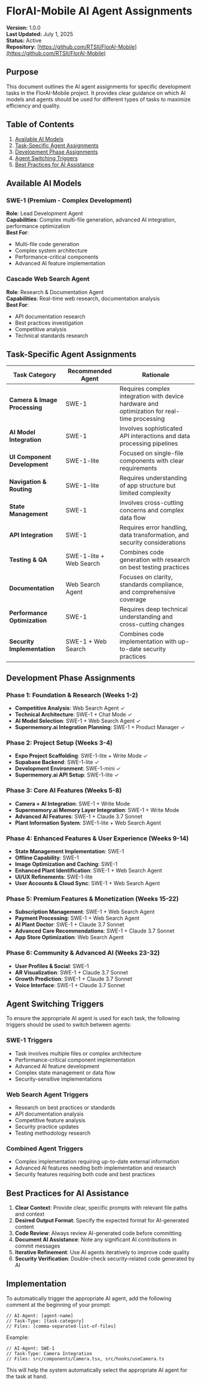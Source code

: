 # FlorAI-Mobile AI Agent Assignments

**Version:** 1.0.0  
**Last Updated:** July 1, 2025  
**Status:** Active  
**Repository:** [https://github.com/RTSII/FlorAI-Mobile](https://github.com/RTSII/FlorAI-Mobile)

## Purpose

This document outlines the AI agent assignments for specific development tasks in the FlorAI-Mobile project. It provides clear guidance on which AI models and agents should be used for different types of tasks to maximize efficiency and quality.

## Table of Contents

1. [Available AI Models](#available-ai-models)
2. [Task-Specific Agent Assignments](#task-specific-agent-assignments)
3. [Development Phase Assignments](#development-phase-assignments)
4. [Agent Switching Triggers](#agent-switching-triggers)
5. [Best Practices for AI Assistance](#best-practices-for-ai-assistance)

## Available AI Models

### SWE-1 (Premium - Complex Development)

**Role**: Lead Development Agent  
**Capabilities**: Complex multi-file generation, advanced AI integration, performance optimization  
**Best For**: 
- Multi-file code generation
- Complex system architecture
- Performance-critical components
- Advanced AI feature implementation

### Cascade Web Search Agent

**Role**: Research & Documentation Agent  
**Capabilities**: Real-time web research, documentation analysis  
**Best For**:
- API documentation research
- Best practices investigation
- Competitive analysis
- Technical standards research

## Task-Specific Agent Assignments

| Task Category | Recommended Agent | Rationale |
|---------------|-------------------|-----------|
| **Camera & Image Processing** | SWE-1 | Requires complex integration with device hardware and optimization for real-time processing |
| **AI Model Integration** | SWE-1 | Involves sophisticated API interactions and data processing pipelines |
| **UI Component Development** | SWE-1-lite | Focused on single-file components with clear requirements |
| **Navigation & Routing** | SWE-1-lite | Requires understanding of app structure but limited complexity |
| **State Management** | SWE-1 | Involves cross-cutting concerns and complex data flow |
| **API Integration** | SWE-1 | Requires error handling, data transformation, and security considerations |
| **Testing & QA** | SWE-1-lite + Web Search | Combines code generation with research on best testing practices |
| **Documentation** | Web Search Agent | Focuses on clarity, standards compliance, and comprehensive coverage |
| **Performance Optimization** | SWE-1 | Requires deep technical understanding and cross-cutting changes |
| **Security Implementation** | SWE-1 + Web Search | Combines code implementation with up-to-date security practices |

## Development Phase Assignments

### Phase 1: Foundation & Research (Weeks 1-2)

- **Competitive Analysis**: Web Search Agent ✓
- **Technical Architecture**: SWE-1 + Chat Mode ✓
- **AI Model Selection**: SWE-1 + Web Search Agent ✓
- **Supermemory.ai Integration Planning**: SWE-1 + Product Manager ✓

### Phase 2: Project Setup (Weeks 3-4)

- **Expo Project Scaffolding**: SWE-1-lite + Write Mode ✓
- **Supabase Backend**: SWE-1-lite ✓
- **Development Environment**: SWE-1-mini ✓
- **Supermemory.ai API Setup**: SWE-1-lite ✓

### Phase 3: Core AI Features (Weeks 5-8)

- **Camera + AI Integration**: SWE-1 + Write Mode
- **Supermemory.ai Memory Layer Integration**: SWE-1 + Write Mode
- **Advanced AI Features**: SWE-1 + Claude 3.7 Sonnet
- **Plant Information System**: SWE-1-lite + Web Search Agent

### Phase 4: Enhanced Features & User Experience (Weeks 9-14)

- **State Management Implementation**: SWE-1
- **Offline Capability**: SWE-1
- **Image Optimization and Caching**: SWE-1
- **Enhanced Plant Identification**: SWE-1 + Web Search Agent
- **UI/UX Refinements**: SWE-1-lite
- **User Accounts & Cloud Sync**: SWE-1 + Web Search Agent

### Phase 5: Premium Features & Monetization (Weeks 15-22)

- **Subscription Management**: SWE-1 + Web Search Agent
- **Payment Processing**: SWE-1 + Web Search Agent
- **AI Plant Doctor**: SWE-1 + Claude 3.7 Sonnet
- **Advanced Care Recommendations**: SWE-1 + Claude 3.7 Sonnet
- **App Store Optimization**: Web Search Agent

### Phase 6: Community & Advanced AI (Weeks 23-32)

- **User Profiles & Social**: SWE-1
- **AR Visualization**: SWE-1 + Claude 3.7 Sonnet
- **Growth Prediction**: SWE-1 + Claude 3.7 Sonnet
- **Voice Interface**: SWE-1 + Claude 3.7 Sonnet

## Agent Switching Triggers

To ensure the appropriate AI agent is used for each task, the following triggers should be used to switch between agents:

### SWE-1 Triggers

- Task involves multiple files or complex architecture
- Performance-critical component implementation
- Advanced AI feature development
- Complex state management or data flow
- Security-sensitive implementations

### Web Search Agent Triggers

- Research on best practices or standards
- API documentation analysis
- Competitive feature analysis
- Security practice updates
- Testing methodology research

### Combined Agent Triggers

- Complex implementation requiring up-to-date external information
- Advanced AI features needing both implementation and research
- Security features requiring both code and best practices

## Best Practices for AI Assistance

1. **Clear Context**: Provide clear, specific prompts with relevant file paths and context
2. **Desired Output Format**: Specify the expected format for AI-generated content
3. **Code Review**: Always review AI-generated code before committing
4. **Document AI Assistance**: Note any significant AI contributions in commit messages
5. **Iterative Refinement**: Use AI agents iteratively to improve code quality
6. **Security Verification**: Double-check security-related code generated by AI

## Implementation

To automatically trigger the appropriate AI agent, add the following comment at the beginning of your prompt:

```
// AI-Agent: [agent-name]
// Task-Type: [task-category]
// Files: [comma-separated-list-of-files]
```

Example:

```
// AI-Agent: SWE-1
// Task-Type: Camera Integration
// Files: src/components/Camera.tsx, src/hooks/useCamera.ts
```

This will help the system automatically select the appropriate AI agent for the task at hand.
